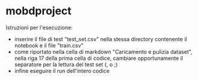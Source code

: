 # mobdproject

Istruzioni per l'esecuzione:
- inserire il file di test "test_set.csv" nella stessa directory contenente il notebook e il file "train.csv"
- come riportato nella cella di markdown "Caricamento e pulizia dataset", nella riga 17 della prima cella di codice, cambiare opportunamente il separatore per la lettura del test set (, o ;)
- infine eseguire il run dell'intero codice